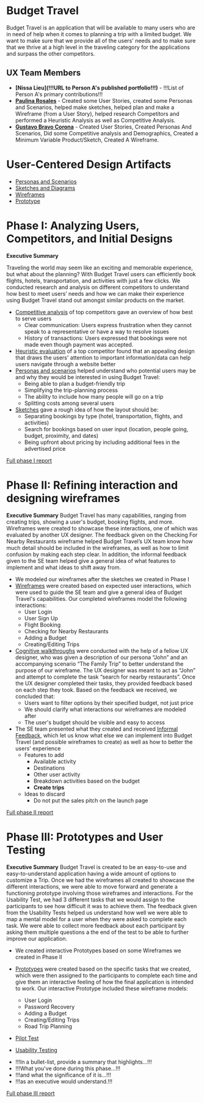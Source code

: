 # Budget Travel

Budget Travel is an application that will be available to many users who are in need of help when it comes to planning a trip with a limited budget. We want to make sure that we provide all of the users' needs and to make sure that we thrive at a high level in the traveling category for the applications and surpass the other competitors.

## UX Team Members

* **[Nissa Lieu](!!!URL to Person A's published portfolio!!!)** - !!!List of Person A's primary contributions!!!
* **[Paulina Rosales](https://usabilityengineering.github.io/ux-portfolio-rosalep/)** - Created some User Stories, created some Personas and Scenarios, helped make sketches, helped plan and make a Wireframe (from a User Story), helped research Competitors and performed a Heuristic Analysis as well as Competitive Analysis. 
* **[Gustavo Bravo Corona](https://github.com/UsabilityEngineering/ux-portfolio-gabravocorona)** - Created User Stories, Created Personas And Scenarios, Did some Competitive analysis and Demographics, Created a Minimum Variable Product/Sketch, Created A Wireframe.

# User-Centered Design Artifacts
 
<!--!!!For the following, add a PDF of your artifact to the repository and replace the # with the file name!!! -->

* [Personas and Scenarios](personas/)
* [Sketches and Diagrams](sketches/)
* [Wireframes](wireframes/)
* [Prototype](Prototype/)

# Phase I: Analyzing Users, Competitors, and Initial Designs

**Executive Summary**

Traveling the world may seem like an exciting and memorable experience, but what about the planning? With Budget Travel users can efficiently book flights, hotels, transportation, and activities with just a few clicks. We conducted research and analysis on different competitors to understand how best to meet users’ needs and how we can make their experience using Budget Travel stand out amongst similar products on the market. 
 - <u>Competitive analysis</u> of top competitors gave an overview of how best to serve users
      - Clear communication: Users express frustration when they cannot speak to a representative or have a way to resolve issues
      - History of transactions: Users expressed that bookings were not made even though payment was accepted. 
 - <u>Heuristic evaluation</u> of a top competitor found that an appealing design that draws the users' attention to important information/data can help users navigate through a website better
 - <u>Personas and scenarios</u> helped understand who potential users may be and why they would be interested in using Budget Travel:
      - Being able to plan a budget-friendly trip
      - Simplifying the trip-planning process
      - The ability to include how many people will go on a trip
      - Splitting costs among several users
- <u>Sketches</u> gave a rough idea of how the layout should be:
  <ul>
    <li>Separating bookings by type (hotel, transportation, flights, and activities)</li>
    <li>Search for bookings based on user input (location, people going, budget, proximity, and dates)</li>
    <li>Being upfront about pricing by including additional fees in the advertised price</li>
  </ul>
[Full phase I report](phaseI/)

# Phase II: Refining interaction and designing wireframes

**Executive Summary**
Budget Travel has many capabilities, ranging from creating trips, showing a user's budget, booking flights, and more. Wireframes were created to showcase these interactions, one of which was evaluated by another UX designer. The feedback given on the Checking For Nearby Restaurants wireframe helped Budget Travel’s UX team know how much detail should be included in the wireframes, as well as how to limit confusion by making each step clear. In addition, the informal feedback given to the SE team helped give a general idea of what features to implement and what ideas to shift away from.

- We modeled our wireframes after the sketches we created in Phase I 
- <u>Wireframes</u> were created based on expected user interactions, which were used to guide the SE team and give a general idea of Budget Travel's capabilities. Our completed wireframes model the following interactions:
  - User Login
  - User Sign Up
  - Flight Booking
  - Checking for Nearby Restaurants
  - Adding a Budget
  - Creating/Editing Trips
- <u>Cognitive walkthroughs</u> were conducted with the help of a fellow UX designer, who was given a description of our persona “John” and an accompanying scenario “The Family Trip” to better understand the purpose of our wireframe. The UX designer was meant to act as “John” and attempt to complete the task “search for nearby restaurants”. Once the UX designer completed their tasks, they provided feedback based on each step they took. Based on the feedback we received, we concluded that:
  - Users want to filter options by their specified budget, not just price
  - We should clarify what interactions our wireframes are modeled after
  - The user's budget should be visible and easy to access
- The SE team presented what they created and received <u>Informal Feedback</u>, which let us know what else we can implement into Budget Travel (and possible wireframes to create) as well as how to better the users' experience
  - Features to add
    - Available activity
    - Destinations
    - Other user activity
    - Breakdown activities based on the budget
    - <strong>Create trips</strong>
  - Ideas to discard
    - Do not put the sales pitch on the launch page   

[Full phase II report](phaseII/)

# Phase III: Prototypes and User Testing

**Executive Summary**
Budget Travel is created to be an easy-to-use and easy-to-understand application having a wide amount of options to customize a Trip. Once we had the wireframes all created to showcase the different interactions, we were able to move forward and generate a functioning prototype involving those wireframes and interactions. For the Usability Test, we had 3 different tasks that we would assign to the participants to see how difficult it was to achieve them. The feedback given from the Usability Tests helped us understand how well we were able to map a mental model for a user when they were asked to complete each task. We were able to collect more feedback about each participant by asking them multiple questions a the end of the test to be able to further improve our application.

- We created interactive Prototypes based on some Wireframes we created in Phase II 
- <u>Prototypes</u> were created based on the specific tasks that we created, which were then assigned to the participants to complete each time and give them an interactive feeling of how the final application is intended to work. Our interactive Prototype included these wireframe models:
  - User Login
  - Password Recovery
  - Adding a Budget
  - Creating/Editing Trips
  - Road Trip Planning

- <u>Pilot Test</u>

- <u>Usability Testing</u>

* !!!In a bullet-list, provide a summary that highlights...!!!
* !!!What you've done during this phase...!!!
* !!!and what the significance of it is...!!!
* !!!as an executive would understand.!!!

[Full phase III report](phaseIII/)

